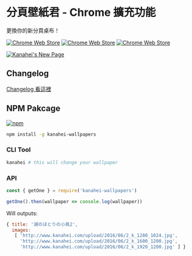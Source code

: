 # 分頁壁紙君 - Chrome 擴充功能

更換你的新分頁桌布！

[![Chrome Web Store](https://badgen.net/chrome-web-store/v/fbbdincgjgdmbbkongmineooghpadbgk)][chrome-web-store]
[![Chrome Web Store](https://badgen.net/chrome-web-store/rating/fbbdincgjgdmbbkongmineooghpadbgk)][chrome-web-store]
[![Chrome Web Store](https://badgen.net/chrome-web-store/users/fbbdincgjgdmbbkongmineooghpadbgk)][chrome-web-store]

[chrome-web-store]: https://chrome.google.com/webstore/detail/kanaheis-new-page/fbbdincgjgdmbbkongmineooghpadbgk

[![Kanahei's New Page](https://cdn.rawgit.com/Yukaii/kanahei-wallpapers/127b5c1b/docs/images/demo.gif)](https://www.youtube.com/watch?v=06aZmi58VCc "Kanahei's New Page")

## Changelog

[Changelog 看這裡](https://hackmd.io/s/BkrJibGXN)

## NPM Pakcage

[![npm](https://img.shields.io/npm/v/kanahei-wallpapers.svg)](https://www.npmjs.com/package/kanahei-wallpapers)

```bash
npm install -g kanahei-wallpapers
```

### CLI Tool

```bash
kanahei # this will change your wallpaper
```

### API

```javascript
const { getOne } = require('kanahei-wallpapers')

getOne().then(wallpaper => console.log(wallpaper))
```

Will outputs:

```javascript
{ title: '湖のほとりの小鳥2',
  images:
   [ 'http://www.kanahei.com/upload/2016/06/2_k_1280_1024.jpg',
     'http://www.kanahei.com/upload/2016/06/2_k_1600_1200.jpg',
     'http://www.kanahei.com/upload/2016/06/2_k_1920_1200.jpg' ] }
```

